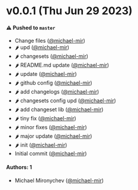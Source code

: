 # v0.0.1 (Thu Jun 29 2023)

#### ⚠️ Pushed to `master`

- Change files ([@michael-mir](https://github.com/michael-mir))
- :hot_pepper: upd ([@michael-mir](https://github.com/michael-mir))
- :hot_pepper: changesets ([@michael-mir](https://github.com/michael-mir))
- :hot_pepper: README.md update ([@michael-mir](https://github.com/michael-mir))
- :hot_pepper: update ([@michael-mir](https://github.com/michael-mir))
- :hot_pepper: github config ([@michael-mir](https://github.com/michael-mir))
- :hot_pepper: add changelogs ([@michael-mir](https://github.com/michael-mir))
- :hot_pepper: changesets config upd ([@michael-mir](https://github.com/michael-mir))
- :hot_pepper: add changeset lib ([@michael-mir](https://github.com/michael-mir))
- :hot_pepper: tiny fix ([@michael-mir](https://github.com/michael-mir))
- :hot_pepper: minor fixes ([@michael-mir](https://github.com/michael-mir))
- :hot_pepper: major update ([@michael-mir](https://github.com/michael-mir))
- :hot_pepper: init ([@michael-mir](https://github.com/michael-mir))
- Initial commit ([@michael-mir](https://github.com/michael-mir))

#### Authors: 1

- Michael Mironychev ([@michael-mir](https://github.com/michael-mir))
